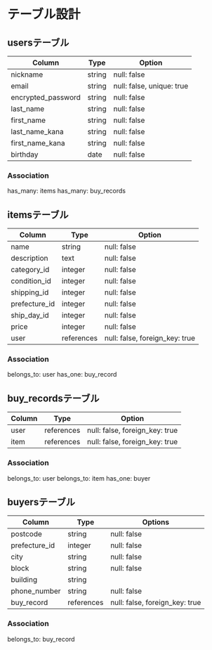 # テーブル設計

## usersテーブル

| Column             | Type   | Option                    |
| ------------------ | ------ | ------------------------- |
| nickname           | string | null: false               |
| email              | string | null: false, unique: true |
| encrypted_password | string | null: false               |
| last_name          | string | null: false               |
| first_name         | string | null: false               |
| last_name_kana     | string | null: false               |
| first_name_kana    | string | null: false               |
| birthday           | date   | null: false               |

### Association

has_many: items
has_many: buy_records

## itemsテーブル

| Column         | Type       | Option                         |
| -------------- | ---------- | ------------------------------ |
| name           | string     | null: false                    |
| description    | text       | null: false                    |
| category_id    | integer    | null: false                    |
| condition_id   | integer    | null: false                    |
| shipping_id    | integer    | null: false                    |
| prefecture_id  | integer    | null: false                    |
| ship_day_id    | integer    | null: false                    |
| price          | integer    | null: false                    |
| user           | references | null: false, foreign_key: true |

### Association

belongs_to: user
has_one: buy_record

## buy_recordsテーブル

| Column | Type       | Option                         |
| ------ | ---------- | ------------------------------ |
| user   | references | null: false, foreign_key: true |
| item   | references | null: false, foreign_key: true |

### Association

belongs_to: user
belongs_to: item
has_one: buyer

## buyersテーブル

| Column        | Type       | Options                        |
| ------------- | ---------- | ------------------------------ |
| postcode      | string     | null: false                    |
| prefecture_id | integer    | null: false                    |
| city          | string     | null: false                    |
| block         | string     | null: false                    |
| building      | string     |                                |
| phone_number  | string     | null: false                    |
| buy_record    | references | null: false, foreign_key: true |

### Association

belongs_to: buy_record